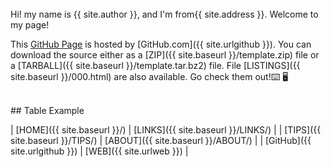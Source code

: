 ---
---

<br>
Hi! my name is {{ site.author }}, and I'm from{{ site.address }}. Welcome to my page!

This [GitHub Page](https://nichoje.github.io/os212/) is hosted by [GitHub.com]({{ site.urlgithub }}).
You can download the source either as a
[ZIP]({{ site.baseurl }}/template.zip) file or a
[TARBALL]({{ site.baseurl }}/template.tar.bz2) file.
File [LISTINGS]({{ site.baseurl }}/000.html) are also available. Go check them out!⌨️ 🖥

<br>
## Table Example

| [HOME]({{ site.baseurl }}/) | [LINKS]({{ site.baseurl }}/LINKS/) |
| [TIPS]({{ site.baseurl }}/TIPS/) | [ABOUT]({{ site.baseurl }}/ABOUT/) |
| [GitHub]({{ site.urlgithub }}) | [WEB]({{ site.urlweb }}) |




